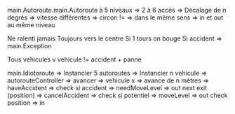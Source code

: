 main.Autoroute.main.Autoroute à 5 niveaux
    => 2 à 6 accès
    => Décalage de n degrés
    => vitesse différentes
    => circon !=
    => dans le même sens
    => in et out au même niveau

Ne ralenti jamais
Toujours vers le centre
Si 1 tours on bouge
Si accident => main.Exception

Tous vehicules
v vehicule !=
accident + panne


main.Idiotoroute
    => Instancier 5 autoroutes
    => Instancier n vehicule
    => autorouteController
        => avancer
            => vehicule x => avance de n mètres
        => haveAccident => check si accident
        => needMoveLevel => out next exit (position)
        => cancelAccident => check si potentiel 
    => moveLevel => out check position => in
        